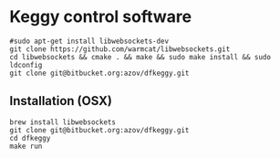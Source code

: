 Keggy control software
=======================

	#sudo apt-get install libwebsockets-dev
	git clone https://github.com/warmcat/libwebsockets.git
	cd libwebsockets && cmake . && make && sudo make install && sudo ldconfig
    git clone git@bitbucket.org:azov/dfkeggy.git



Installation (OSX)
-------------------
	
	brew install libwebsockets
    git clone git@bitbucket.org:azov/dfkeggy.git
    cd dfkeggy
    make run

